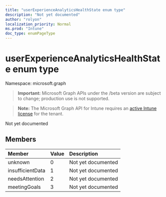 ```yaml
---
title: "userExperienceAnalyticsHealthState enum type"
description: "Not yet documented"
author: "rolyon"
localization_priority: Normal
ms.prod: "Intune"
doc_type: enumPageType
---
```


# userExperienceAnalyticsHealthState enum type

Namespace: microsoft.graph

> **Important:** Microsoft Graph APIs under the /beta version are subject to change; production use is not supported.

> **Note:** The Microsoft Graph API for Intune requires an [active Intune license](https://go.microsoft.com/fwlink/?linkid=839381) for the tenant.

Not yet documented

## Members
|Member|Value|Description|
|:---|:---|:---|
|unknown|0|Not yet documented|
|insufficientData|1|Not yet documented|
|needsAttention|2|Not yet documented|
|meetingGoals|3|Not yet documented|



